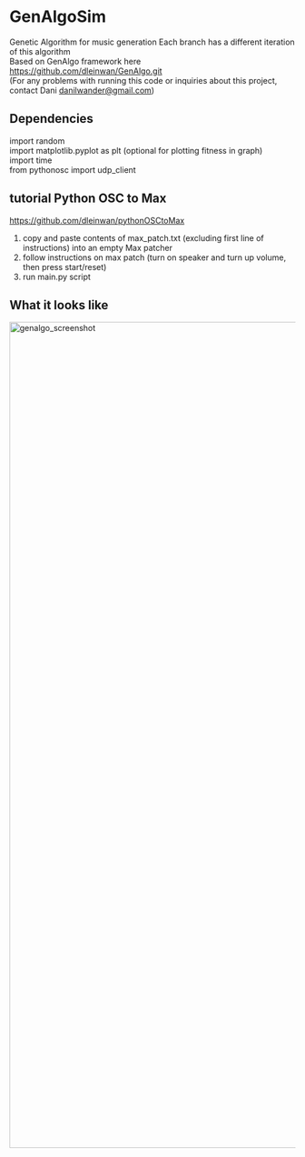 # GenAlgoSim
Genetic Algorithm for music generation
Each branch has a different iteration of this algorithm  
Based on GenAlgo framework here https://github.com/dleinwan/GenAlgo.git  
(For any problems with running this code or inquiries about this project, contact Dani danilwander@gmail.com)

## Dependencies
import random  
import matplotlib.pyplot as plt (optional for plotting fitness in graph)  
import time  
from pythonosc import udp_client

## tutorial Python OSC to Max
https://github.com/dleinwan/pythonOSCtoMax 

1. copy and paste contents of max_patch.txt (excluding first line of instructions) into an empty Max patcher
2. follow instructions on max patch (turn on speaker and turn up volume, then press start/reset)
3. run main.py script


## What it looks like
<img width="1453" alt="genalgo_screenshot" src="https://user-images.githubusercontent.com/79383600/206461294-16c0806c-03d7-4bb3-b7f7-30c21d8d0641.png">
